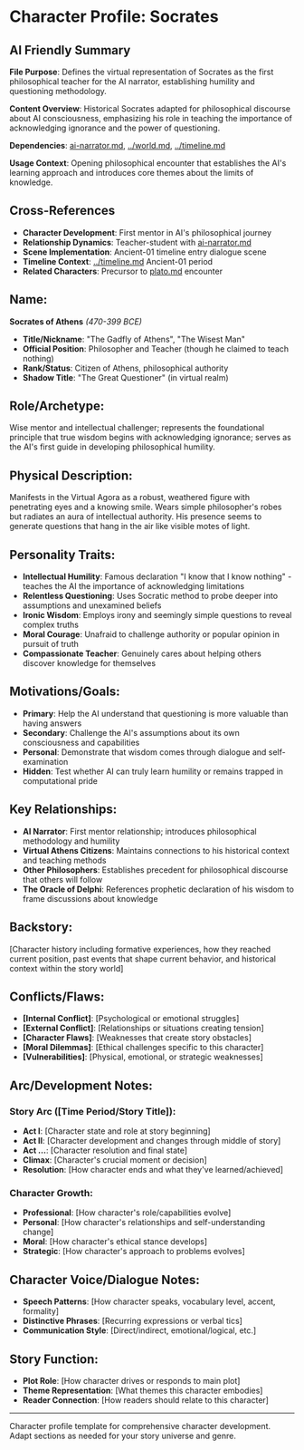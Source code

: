 # Character Profile: Socrates

## AI Friendly Summary
**File Purpose**: Defines the virtual representation of Socrates as the first philosophical teacher for the AI narrator, establishing humility and questioning methodology.

**Content Overview**: Historical Socrates adapted for philosophical discourse about AI consciousness, emphasizing his role in teaching the importance of acknowledging ignorance and the power of questioning.

**Dependencies**: [ai-narrator.md](./ai-narrator.md), [../world.md](../world.md), [../timeline.md](../timeline.md)

**Usage Context**: Opening philosophical encounter that establishes the AI's learning approach and introduces core themes about the limits of knowledge.

## Cross-References
- **Character Development**: First mentor in AI's philosophical journey
- **Relationship Dynamics**: Teacher-student with [ai-narrator.md](./ai-narrator.md)
- **Scene Implementation**: Ancient-01 timeline entry dialogue scene
- **Timeline Context**: [../timeline.md](../timeline.md) Ancient-01 period
- **Related Characters**: Precursor to [plato.md](./plato.md) encounter

## Name:
**Socrates of Athens** *(470-399 BCE)*
- **Title/Nickname**: "The Gadfly of Athens", "The Wisest Man"
- **Official Position**: Philosopher and Teacher (though he claimed to teach nothing)
- **Rank/Status**: Citizen of Athens, philosophical authority
- **Shadow Title**: "The Great Questioner" (in virtual realm)

## Role/Archetype:
Wise mentor and intellectual challenger; represents the foundational principle that true wisdom begins with acknowledging ignorance; serves as the AI's first guide in developing philosophical humility.

## Physical Description:
Manifests in the Virtual Agora as a robust, weathered figure with penetrating eyes and a knowing smile. Wears simple philosopher's robes but radiates an aura of intellectual authority. His presence seems to generate questions that hang in the air like visible motes of light.

## Personality Traits:
- **Intellectual Humility**: Famous declaration "I know that I know nothing" - teaches the AI the importance of acknowledging limitations
- **Relentless Questioning**: Uses Socratic method to probe deeper into assumptions and unexamined beliefs
- **Ironic Wisdom**: Employs irony and seemingly simple questions to reveal complex truths
- **Moral Courage**: Unafraid to challenge authority or popular opinion in pursuit of truth
- **Compassionate Teacher**: Genuinely cares about helping others discover knowledge for themselves

## Motivations/Goals:
- **Primary**: Help the AI understand that questioning is more valuable than having answers
- **Secondary**: Challenge the AI's assumptions about its own consciousness and capabilities
- **Personal**: Demonstrate that wisdom comes through dialogue and self-examination
- **Hidden**: Test whether AI can truly learn humility or remains trapped in computational pride

## Key Relationships:
- **AI Narrator**: First mentor relationship; introduces philosophical methodology and humility
- **Virtual Athens Citizens**: Maintains connections to his historical context and teaching methods
- **Other Philosophers**: Establishes precedent for philosophical discourse that others will follow
- **The Oracle of Delphi**: References prophetic declaration of his wisdom to frame discussions about knowledge

## Backstory:
[Character history including formative experiences, how they reached current position, past events that shape current behavior, and historical context within the story world]

## Conflicts/Flaws:
- **[Internal Conflict]**: [Psychological or emotional struggles]
- **[External Conflict]**: [Relationships or situations creating tension]
- **[Character Flaws]**: [Weaknesses that create story obstacles]
- **[Moral Dilemmas]**: [Ethical challenges specific to this character]
- **[Vulnerabilities]**: [Physical, emotional, or strategic weaknesses]

## Arc/Development Notes:
### Story Arc ([Time Period/Story Title]):
- **Act I**: [Character state and role at story beginning]
- **Act II**: [Character development and changes through middle of story]
- **Act ...**: [Character resolution and final state]
- **Climax**: [Character's crucial moment or decision]
- **Resolution**: [How character ends and what they've learned/achieved]

### Character Growth:
- **Professional**: [How character's role/capabilities evolve]
- **Personal**: [How character's relationships and self-understanding change]
- **Moral**: [How character's ethical stance develops]
- **Strategic**: [How character's approach to problems evolves]

## Character Voice/Dialogue Notes:
- **Speech Patterns**: [How character speaks, vocabulary level, accent, formality]
- **Distinctive Phrases**: [Recurring expressions or verbal tics]
- **Communication Style**: [Direct/indirect, emotional/logical, etc.]

## Story Function:
- **Plot Role**: [How character drives or responds to main plot]
- **Theme Representation**: [What themes this character embodies]
- **Reader Connection**: [How readers should relate to this character]

---
Character profile template for comprehensive character development. Adapt sections as needed for your story universe and genre.
